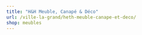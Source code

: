 ```yaml
---
title: "H&H Meuble, Canapé & Déco"
url: /ville-la-grand/heth-meuble-canape-et-deco/
shop: meubles
---
```

